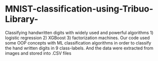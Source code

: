 # MNIST-classification-using-Tribuo-Library-
Classifying handwritten digits with widely used and powerful algorithms 1) logistic regression 2) XGBoost 3) factorization machines.
Our code used some OOP concepts with ML classification algorithms in order to classify the hand written digits in 9 class-labels. And 
the data were extracted from images and stored into .CSV files

